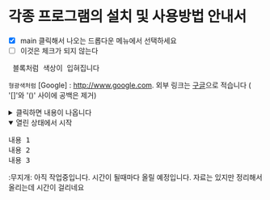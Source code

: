 # 각종 프로그램의 설치 및 사용방법 안내서
- [x] main 클릭해서 나오는 드롭다운 메뉴에서 선택하세요
- [ ] 이것은 체크가 되지 않는다
<pre> 블록처럼 색상이 입혀집니다  </pre>
 `형광색처럼`
[Google] : http://www.google.com.
외부 링크는 [구글](https://www.google.com )으로 적습니다 ( '[]'와 '()' 사이에 공백은 제거)
<details>
  <summary> 클릭하면 내용이 나옵니다 </summary>
   여기에 보여줄 내용을 적습니다
</details>
<details open>
  <summary>열린 상태에서 시작</summary>
<pre>
내용 1
내용 2
내용 3
</pre>
</details>
:무지개: 아직 작업중입니다. 시간이 될때마다 올릴 예정입니다. 자료는 있지만 정리해서 올리는데 시간이 걸리네요
